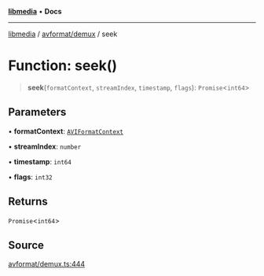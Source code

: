 [**libmedia**](../../../README.md) • **Docs**

***

[libmedia](../../../README.md) / [avformat/demux](../README.md) / seek

# Function: seek()

> **seek**(`formatContext`, `streamIndex`, `timestamp`, `flags`): `Promise`\<`int64`\>

## Parameters

• **formatContext**: [`AVIFormatContext`](../../AVformatContext/interfaces/AVIFormatContext.md)

• **streamIndex**: `number`

• **timestamp**: `int64`

• **flags**: `int32`

## Returns

`Promise`\<`int64`\>

## Source

[avformat/demux.ts:444](https://github.com/zhaohappy/libmedia/blob/b4bb608d2b1c00d036d73fc8d222b1a97be53694/src/avformat/demux.ts#L444)
